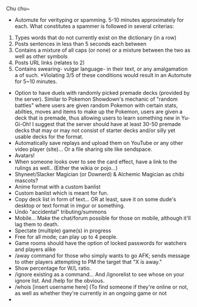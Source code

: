 Chu chu~



- Automute for verityping or spamming. 5-10 minutes approximately for each. What constitutes a spammer is followed in several criterias: 
1) Types words that do not currently exist on the dictionary (in a row)
2) Posts sentences in less than 5 seconds each between 
3) Contains a mixture of all caps (or none) or a mixture between the two as well as other symbols
4) Posts URL links (relates to 2)
5) Contains swearing- vulgar language- in their text, or any amalgamation a of such.
*Violating 3/5 of these conditions would result in an Automute for 5~10 minutes.
- Option to have duels with randomly picked premade decks (provided by the server). Similar to Pokemon Showdown's mechanic of "random battles" where users are given random Pokemon with certain stats, abilties, moves and items to make up the Pokemon, users are given a deck that is premade, thus allowing users to learn something new in Yu-Gi-Oh! I suggest that the server should have at least 30-50 premade decks that may or may not consist of starter decks and/or silly yet usable decks for the format.
- Automatically save replays and upload them on YouTube or any other video player (site)... Or a file sharing site like sendspace. 
- Avatars!
- When someone looks over to see the card effect, have a link to the rulings as well.. (Either the wikia or pojo...)
- Shyneet/Slacker Magician (or Downerd) & Alchemic Magician as chibi mascots?
- Anime format with a custom banlist
- Custom banlist which is meant for fun. 
- Copy deck list in form of text... OR at least, save it on some dude's desktop or text format in imgur or something.
- Undo "accidental" tributing/summons
- Mobile... Make the chat/forum possible for those on mobile, although it'll lag them to death.
- Spectate (multiple) game(s) in progress
- Free for all mode; can play up to 4 people.
- Game rooms should have the option of locked passwords for watchers and players alike
- /away command for those who simply wants to go AFK; sends message to other players attempting to PM the target that "X is away."
- Show percentage for W/L ratio.
- /ignore existing as a command... And /ignorelist to see whose on your ignore list. And /help for the obvious.
- /whois [insert username here] (To find someone if they're online or not, as well as whether they're currently in an ongoing game or not
- 
